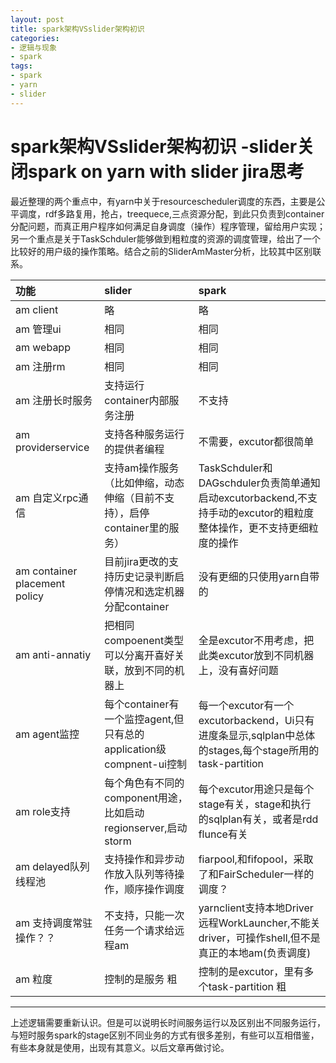 ```yaml
---
layout: post
title: spark架构VSslider架构初识
categories:
- 逻辑与现象
- spark
tags:
- spark
- yarn
- slider
---
```


spark架构VSslider架构初识 -slider关闭spark on yarn with slider jira思考
============


最近整理的两个重点中，有yarn中关于resourcescheduler调度的东西，主要是公平调度，rdf多路复用，抢占，treequece,三点资源分配，到此只负责到container分配问题，而真正用户程序如何满足自身调度（操作）程序管理，留给用户实现；另一个重点是关于TaskSchduler能够做到粗粒度的资源的调度管理，给出了一个比较好的用户级的操作策略。结合之前的SliderAmMaster分析，比较其中区别联系。


| 功能        | slider           | spark  |
| :------------- |:-------------| :-----|
| am client      | 略 | 略 |
| am  管理ui     | 相同      |   相同 |
| am webapp | 相同     |  相同 |
| am 注册rm | 相同     |  相同 |
| am 注册长时服务 | 支持运行container内部服务注册     |  不支持 |
| am providerservice | 支持各种服务运行的提供者编程     |  不需要，excutor都很简单 |
| am 自定义rpc通信 | 支持am操作服务（比如伸缩，动态伸缩（目前不支持），启停container里的服务）     |  TaskSchduler和DAGschduler负责简单通知启动excutorbackend,不支持手动的excutor的粗粒度整体操作，更不支持更细粒度的操作 |
| am container placement policy | 目前jira更改的支持历史记录判断启停情况和选定机器分配container     |  没有更细的只使用yarn自带的 |
| am anti-annatiy | 把相同compoenent类型可以分离开喜好关联，放到不同的机器上   |  全是excutor不用考虑，把此类excutor放到不同机器上，没有喜好问题 |
| am agent监控 | 每个container有一个监控agent,但只有总的application级compnent-ui控制|  每一个excutor有一个excutorbackend，Ui只有进度条显示,sqlplan中总体的stages,每个stage所用的task-partition |
| am role支持 | 每个角色有不同的component用途，比如启动regionserver,启动storm  | 每个excutor用途只是每个stage有关，stage和执行的sqlplan有关，或者是rdd flunce有关 |
| am delayed队列线程池 | 支持操作和异步动作放入队列等待操作，顺序操作调度     |  fiarpool,和fifopool，采取了和FairScheduler一样的调度？ |
| am 支持调度常驻操作？？|  不支持，只能一次任务一个请求给远程am|  yarnclient支持本地Driver远程WorkLauncher,不能关driver，可操作shell,但不是真正的本地am(负责调度)|
| am 粒度 | 控制的是服务 粗   |  控制的是excutor，里有多个task-partition 粗|




--------------

 上述逻辑需要重新认识。但是可以说明长时间服务运行以及区别出不同服务运行，与短时服务spark的stage区别不同业务的方式有很多差别，有些可以互相借鉴，有些本身就是使用，出现有其意义。以后文章再做讨论。